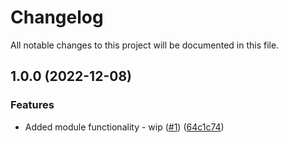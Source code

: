 # Changelog

All notable changes to this project will be documented in this file.

## 1.0.0 (2022-12-08)


### Features

* Added module functionality - wip ([#1](https://github.com/justtrackio/terraform-aws-ecs-tracing/issues/1)) ([64c1c74](https://github.com/justtrackio/terraform-aws-ecs-tracing/commit/64c1c74a50d7e87de833d750641897b35dcbe821))
